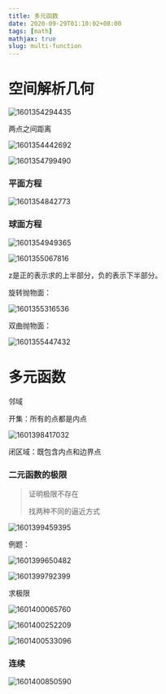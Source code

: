 ```yaml
---
title: 多元函数
date: 2020-09-29T01:10:02+08:00
tags: [math]
mathjax: true
slug: multi-function
---
```


# 空间解析几何

![1601354294435](D:\Blog\source\_posts\多元函数\1601354294435.png)

两点之间距离

![1601354442692](D:\Blog\source\_posts\多元函数\1601354442692.png)

![1601354799490](D:\Blog\source\_posts\多元函数\1601354799490.png)

### **平面方程**

![1601354842773](D:\Blog\source\_posts\多元函数\1601354842773.png)

### 球面方程

![1601354949365](D:\Blog\source\_posts\多元函数\1601354949365.png)

![1601355067816](D:\Blog\source\_posts\多元函数\1601355067816.png)

z是正的表示求的上半部分，负的表示下半部分。

旋转抛物面：

![1601355316536](D:\Blog\source\_posts\多元函数\1601355316536.png)

双曲抛物面：

![1601355447432](D:\Blog\source\_posts\多元函数\1601355447432.png)

# 多元函数

邻域

开集：所有的点都是内点

![1601398417032](D:\Blog\source\_posts\多元函数\1601398417032.png)

闭区域：既包含内点和边界点

### 二元函数的极限

> 证明极限不存在
>
> 找两种不同的逼近方式

![1601399459395](D:\Blog\source\_posts\多元函数\1601399459395.png)

例题：

![1601399650482](D:\Blog\source\_posts\多元函数\1601399650482.png)

![1601399792399](D:\Blog\source\_posts\多元函数\1601399792399.png)

求极限

![1601400065760](D:\Blog\source\_posts\多元函数\1601400065760.png)

![1601400252209](D:\Blog\source\_posts\多元函数\1601400252209.png)

![1601400533096](D:\Blog\source\_posts\多元函数\1601400533096.png)

### 连续

![1601400850590](D:\Blog\source\_posts\多元函数\1601400850590.png)


